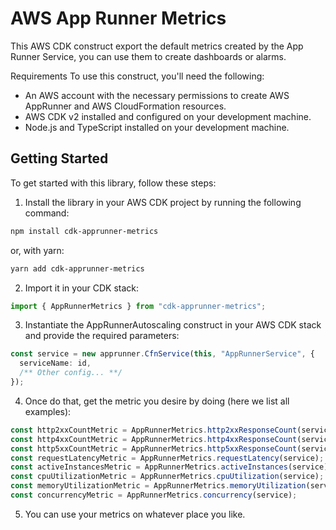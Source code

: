 # AWS App Runner Metrics

This AWS CDK construct export the default metrics created by the App Runner Service, you can use them to create dashboards or alarms.

Requirements
To use this construct, you'll need the following:

- An AWS account with the necessary permissions to create AWS AppRunner and AWS CloudFormation resources.
- AWS CDK v2 installed and configured on your development machine.
- Node.js and TypeScript installed on your development machine.

## Getting Started

To get started with this library, follow these steps:

1. Install the library in your AWS CDK project by running the following command:

```bash
npm install cdk-apprunner-metrics
```

or, with yarn:

```bash
yarn add cdk-apprunner-metrics
```

2. Import it in your CDK stack:

```ts
import { AppRunnerMetrics } from "cdk-apprunner-metrics";
```

3. Instantiate the AppRunnerAutoscaling construct in your AWS CDK stack and provide the required parameters:

```ts
const service = new apprunner.CfnService(this, "AppRunnerService", {
  serviceName: id,
  /** Other config... **/
});
```

4. Once do that, get the metric you desire by doing (here we list all examples):

```ts
const http2xxCountMetric = AppRunnerMetrics.http2xxResponseCount(service);
const http4xxCountMetric = AppRunnerMetrics.http4xxResponseCount(service);
const http5xxCountMetric = AppRunnerMetrics.http5xxResponseCount(service);
const requestLatencyMetric = AppRunnerMetrics.requestLatency(service);
const activeInstancesMetric = AppRunnerMetrics.activeInstances(service);
const cpuUtilizationMetric = AppRunnerMetrics.cpuUtilization(service);
const memoryUtilizationMetric = AppRunnerMetrics.memoryUtilization(service);
const concurrencyMetric = AppRunnerMetrics.concurrency(service);
```

5. You can use your metrics on whatever place you like.
